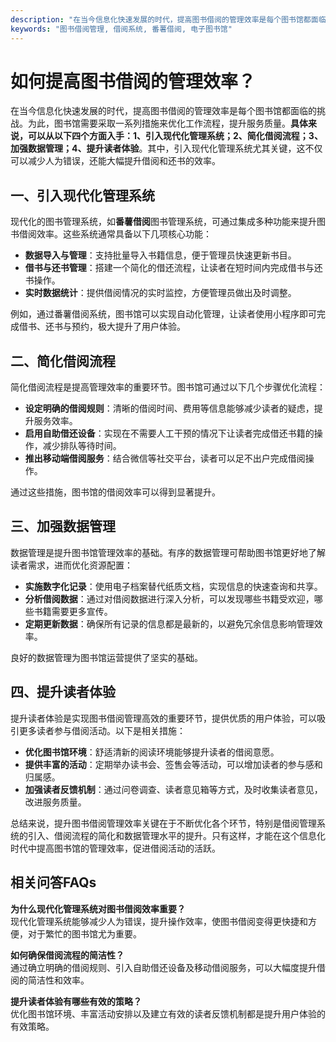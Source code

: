 ```yaml
---
description: "在当今信息化快速发展的时代，提高图书借阅的管理效率是每个图书馆都面临的挑战。为此，图书馆需要采取一系列措施来优化工作流程，提升服务质量。**具体来说，可以从以下四个方面入手：1、引入现代化管理系统；2、简化借阅流程；3、加强数据管理；4、提升读者体验**。其中，引入现代化管理系统尤其关键，这不仅可以减少人为错误，还能大幅提升借阅和还书的效率。"
keywords: "图书借阅管理, 借阅系统, 番薯借阅, 电子图书馆"
---
```

# 如何提高图书借阅的管理效率？

在当今信息化快速发展的时代，提高图书借阅的管理效率是每个图书馆都面临的挑战。为此，图书馆需要采取一系列措施来优化工作流程，提升服务质量。**具体来说，可以从以下四个方面入手：1、引入现代化管理系统；2、简化借阅流程；3、加强数据管理；4、提升读者体验**。其中，引入现代化管理系统尤其关键，这不仅可以减少人为错误，还能大幅提升借阅和还书的效率。

## 一、引入现代化管理系统

现代化的图书管理系统，如**番薯借阅**图书管理系统，可通过集成多种功能来提升图书借阅效率。这些系统通常具备以下几项核心功能：

- **数据导入与管理**：支持批量导入书籍信息，便于管理员快速更新书目。
- **借书与还书管理**：搭建一个简化的借还流程，让读者在短时间内完成借书与还书操作。
- **实时数据统计**：提供借阅情况的实时监控，方便管理员做出及时调整。

例如，通过番薯借阅系统，图书馆可以实现自动化管理，让读者使用小程序即可完成借书、还书与预约，极大提升了用户体验。

## 二、简化借阅流程

简化借阅流程是提高管理效率的重要环节。图书馆可通过以下几个步骤优化流程：

- **设定明确的借阅规则**：清晰的借阅时间、费用等信息能够减少读者的疑虑，提升服务效率。
- **启用自助借还设备**：实现在不需要人工干预的情况下让读者完成借还书籍的操作，减少排队等待时间。
- **推出移动端借阅服务**：结合微信等社交平台，读者可以足不出户完成借阅操作。

通过这些措施，图书馆的借阅效率可以得到显著提升。

## 三、加强数据管理

数据管理是提升图书馆管理效率的基础。有序的数据管理可帮助图书馆更好地了解读者需求，进而优化资源配置：

- **实施数字化记录**：使用电子档案替代纸质文档，实现信息的快速查询和共享。
- **分析借阅数据**：通过对借阅数据进行深入分析，可以发现哪些书籍受欢迎，哪些书籍需要更多宣传。
- **定期更新数据**：确保所有记录的信息都是最新的，以避免冗余信息影响管理效率。

良好的数据管理为图书馆运营提供了坚实的基础。

## 四、提升读者体验

提升读者体验是实现图书借阅管理高效的重要环节，提供优质的用户体验，可以吸引更多读者参与借阅活动。以下是相关措施：

- **优化图书馆环境**：舒适清新的阅读环境能够提升读者的借阅意愿。
- **提供丰富的活动**：定期举办读书会、签售会等活动，可以增加读者的参与感和归属感。
- **加强读者反馈机制**：通过问卷调查、读者意见箱等方式，及时收集读者意见，改进服务质量。

总结来说，提升图书借阅管理效率关键在于不断优化各个环节，特别是借阅管理系统的引入、借阅流程的简化和数据管理水平的提升。只有这样，才能在这个信息化时代中提高图书馆的管理效率，促进借阅活动的活跃。

## 相关问答FAQs

**为什么现代化管理系统对图书借阅效率重要？**  
现代化管理系统能够减少人为错误，提升操作效率，使图书借阅变得更快捷和方便，对于繁忙的图书馆尤为重要。

**如何确保借阅流程的简洁性？**  
通过确立明确的借阅规则、引入自助借还设备及移动借阅服务，可以大幅度提升借阅的简洁性和效率。

**提升读者体验有哪些有效的策略？**  
优化图书馆环境、丰富活动安排以及建立有效的读者反馈机制都是提升用户体验的有效策略。
